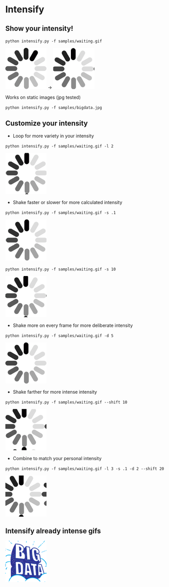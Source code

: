 # Intensify

## Show your intensity!

`python intensify.py -f samples/waiting.gif`

![waiting](samples/waiting.gif) -> ![waiting-intensified](samples/waiting-intensifies.gif)

Works on static images (jpg tested)

`python intensify.py -f samples/bigdata.jpg`

## Customize your intensity

* Loop for more variety in your intensity

`python intensify.py -f samples/waiting.gif -l 2`

![loop](samples/waiting-intensifies-loop.gif)

* Shake faster or slower for more calculated intensity

`python intensify.py -f samples/waiting.gif -s .1`

![loop](samples/waiting-intensifies-fast.gif)

`python intensify.py -f samples/waiting.gif -s 10`

![loop](samples/waiting-intensifies-slow.gif)

* Shake more on every frame for more deliberate intensity

`python intensify.py -f samples/waiting.gif -d 5`

![loop](samples/waiting-intensifies-duplicate.gif)

* Shake farther for more intense intensity

`python intensify.py -f samples/waiting.gif --shift 10`

![loop](samples/waiting-intensifies-bigshift.gif)

* Combine to match your personal intensity

`python intensify.py -f samples/waiting.gif -l 3 -s .1 -d 2 --shift 20`

![loop](samples/waiting-intensifies-too-intense.gif)

## Intensify already intense gifs

![intense data](samples/bigdata-intensifies-intensifies-intensifies-intensifies-intensifies.gif)